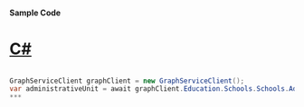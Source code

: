 #### Sample Code
# [C#](#tab/c-sharp)

```C#

GraphServiceClient graphClient = new GraphServiceClient();
var administrativeUnit = await graphClient.Education.Schools.Schools.AdministrativeUnit.Request().GetAsync();
*** 

```